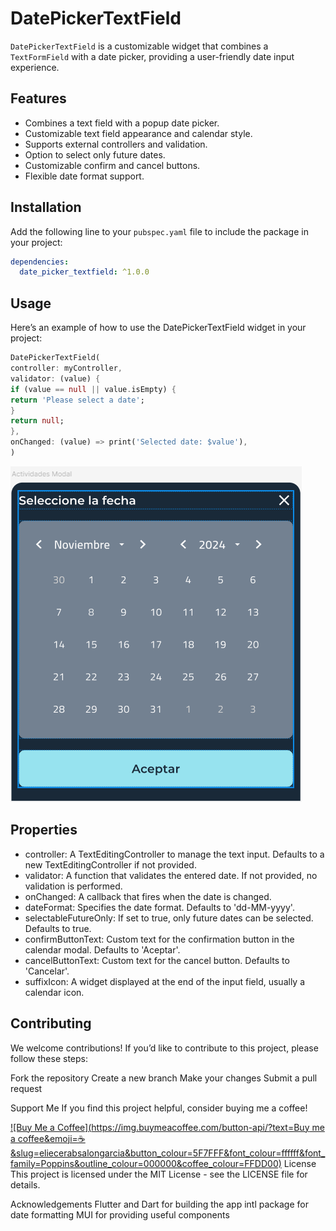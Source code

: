 <!--
This README describes the package. If you publish this package to pub.dev,
this README's contents appear on the landing page for your package.

For information about how to write a good package README, see the guide for
[writing package pages](https://dart.dev/tools/pub/writing-package-pages).

For general information about developing packages, see the Dart guide for
[creating packages](https://dart.dev/guides/libraries/create-packages)
and the Flutter guide for
[developing packages and plugins](https://flutter.dev/to/develop-packages).
-->

# DatePickerTextField

`DatePickerTextField` is a customizable widget that combines a `TextFormField` with a date picker, providing a user-friendly date input experience.

## Features

- Combines a text field with a popup date picker.
- Customizable text field appearance and calendar style.
- Supports external controllers and validation.
- Option to select only future dates.
- Customizable confirm and cancel buttons.
- Flexible date format support.

## Installation

Add the following line to your `pubspec.yaml` file to include the package in your project:

```yaml
dependencies:
  date_picker_textfield: ^1.0.0
```

## Usage

Here’s an example of how to use the DatePickerTextField widget in your project:

```dart
DatePickerTextField(
controller: myController,
validator: (value) {
if (value == null || value.isEmpty) {
return 'Please select a date';
}
return null;
},
onChanged: (value) => print('Selected date: $value'),
)
```

![Demo de la interfaz](assets/demo-1.png)

## Properties

- controller: A TextEditingController to manage the text input. Defaults to a new TextEditingController if not provided.
- validator: A function that validates the entered date. If not provided, no validation is performed.
- onChanged: A callback that fires when the date is changed.
- dateFormat: Specifies the date format. Defaults to 'dd-MM-yyyy'.
- selectableFutureOnly: If set to true, only future dates can be selected. Defaults to true.
- confirmButtonText: Custom text for the confirmation button in the calendar modal. Defaults to 'Aceptar'.
- cancelButtonText: Custom text for the cancel button. Defaults to 'Cancelar'.
- suffixIcon: A widget displayed at the end of the input field, usually a calendar icon.

## Contributing

We welcome contributions! If you’d like to contribute to this project, please follow these steps:

Fork the repository
Create a new branch
Make your changes
Submit a pull request

Support Me
If you find this project helpful, consider buying me a coffee!

[![Buy Me a Coffee](https://img.buymeacoffee.com/button-api/?text=Buy me a coffee&emoji=☕&slug=eliecerabsalongarcia&button_colour=5F7FFF&font_colour=ffffff&font_family=Poppins&outline_colour=000000&coffee_colour=FFDD00)](https://www.buymeacoffee.com/eliecerabsalongarcia)
License
This project is licensed under the MIT License - see the LICENSE file for details.

Acknowledgements
Flutter and Dart for building the app
intl package for date formatting
MUI for providing useful components
